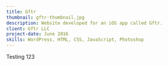 ```yaml
---
title: Gftr
thumbnail: gftr-thumbnail.jpg
description: Website developed for an iOS app called Gftr.
client: Gftr LLC
project-date: June 2016
skills: WordPress, HTML, CSS, JavaScript, Photoshop
---
```


Testing 123
